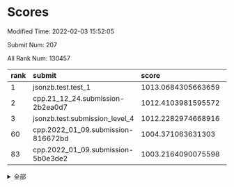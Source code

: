 # Scores

Modified Time: 2022-02-03 15:52:05

Submit Num: 207

All Rank Num: 130457

| rank |               submit               |       score        |       sigma        | pk_num |
| :--- | :--------------------------------- | :----------------- | :----------------- | :----- |
| 1    | jsonzb.test.test_1                 | 1013.0684305663659 | 0.8137682822508967 | 2518   |
| 2    | cpp.21_12_24.submission-2b2ea0d7   | 1012.4103981595572 | 0.7907941433409788 | 2521   |
| 3    | jsonzb.test.submission_level_4     | 1012.2282974668916 | 0.8065985393257376 | 2518   |
| 60   | cpp.2022_01_09.submission-816672bd | 1004.371063631303  | 0.7075232641564058 | 2520   |
| 83   | cpp.2022_01_09.submission-5b0e3de2 | 1003.2164090075598 | 0.7213023967016832 | 2518   |


<details>
<summary>全部</summary>

| rank |                 submit                 |       score        |       sigma        | pk_num |
| :--- | :------------------------------------- | :----------------- | :----------------- | :----- |
| 1    | jsonzb.test.test_1                     | 1013.0684305663659 | 0.8137682822508967 | 2518   |
| 2    | cpp.21_12_24.submission-2b2ea0d7       | 1012.4103981595572 | 0.7907941433409788 | 2521   |
| 3    | jsonzb.test.submission_level_4         | 1012.2282974668916 | 0.8065985393257376 | 2518   |
| 4    | gobigger.level_3.submission_level_3_19 | 1012.0907391323286 | 0.7567687303356668 | 2519   |
| 5    | gobigger.level_3.submission_level_3_3  | 1011.55489854632   | 0.8069123463409992 | 2521   |
| 6    | gobigger.level_3.submission_level_3_9  | 1011.5153742486037 | 0.7835975170481075 | 2518   |
| 7    | gobigger.level_3.submission_level_3_32 | 1011.2983259029951 | 0.7735836132767843 | 2522   |
| 8    | gobigger.level_3.submission_level_3_33 | 1011.260485990887  | 0.7821215351228888 | 2526   |
| 9    | gobigger.level_3.submission_level_3_18 | 1011.2289288723108 | 0.7705279215082452 | 2525   |
| 10   | gobigger.level_3.submission_level_3_13 | 1011.0086365785542 | 0.7702774332383868 | 2520   |
| 11   | gobigger.level_3.submission_level_3_30 | 1010.8340852590363 | 0.772367365687607  | 2519   |
| 12   | gobigger.level_3.submission_level_3_38 | 1010.7624362845731 | 0.7496943476081952 | 2519   |
| 13   | gobigger.level_3.submission_level_3_25 | 1010.7200102967539 | 0.7605829919205083 | 2518   |
| 14   | gobigger.level_3.submission_level_3_26 | 1010.7120275278295 | 0.770218485939994  | 2520   |
| 15   | gobigger.level_3.submission_level_3_29 | 1010.485636436017  | 0.7692930881472101 | 2519   |
| 16   | gobigger.level_3.submission_level_3_35 | 1010.4516305169929 | 0.7868448277902346 | 2522   |
| 17   | gobigger.level_3.submission_level_3_4  | 1010.4484988829136 | 0.7511753979624597 | 2523   |
| 18   | gobigger.level_3.submission_level_3_14 | 1010.4053983697936 | 0.7743261259318102 | 2525   |
| 19   | gobigger.level_3.submission_level_3_44 | 1010.3805155090122 | 0.7561327485321051 | 2523   |
| 20   | gobigger.level_3.submission_level_3_31 | 1010.3491157294038 | 0.7710544857442794 | 2521   |
| 21   | gobigger.level_3.submission_level_3_46 | 1010.2331879193345 | 0.7656661688232665 | 2524   |
| 22   | gobigger.level_3.submission_level_3_49 | 1010.2122592015884 | 0.7887936354059419 | 2520   |
| 23   | gobigger.level_3.submission_level_3_34 | 1010.1880034125863 | 0.7664877939089847 | 2524   |
| 24   | gobigger.level_3.submission_level_3_17 | 1010.1233858957187 | 0.7646552541250415 | 2519   |
| 25   | gobigger.level_3.submission_level_3_36 | 1010.1019148025846 | 0.7764905583336483 | 2519   |
| 26   | gobigger.level_3.submission_level_3_21 | 1010.0846131057763 | 0.7563194128512568 | 2523   |
| 27   | gobigger.level_3.submission_level_3_47 | 1010.0392238444086 | 0.7618734406285256 | 2520   |
| 28   | gobigger.level_3.submission_level_3_27 | 1009.9968212764203 | 0.7425414979180223 | 2521   |
| 29   | gobigger.level_3.submission_level_3_1  | 1009.9710924484747 | 0.7420027229499273 | 2516   |
| 30   | gobigger.level_3.submission_level_3_20 | 1009.9600557682411 | 0.747647183192821  | 2526   |
| 31   | gobigger.level_3.submission_level_3_16 | 1009.9180054104061 | 0.7401364109964301 | 2515   |
| 32   | gobigger.level_3.submission_level_3_0  | 1009.7847543017342 | 0.7634813850859105 | 2522   |
| 33   | gobigger.level_3.submission_level_3_22 | 1009.7575837528374 | 0.7530559875018137 | 2522   |
| 34   | gobigger.level_3.submission_level_3_37 | 1009.7555894569721 | 0.7781598796048181 | 2522   |
| 35   | gobigger.level_3.submission_level_3_12 | 1009.7547892239344 | 0.75943419194837   | 2523   |
| 36   | gobigger.level_3.submission_level_3_15 | 1009.6914934736877 | 0.7558820600110115 | 2520   |
| 37   | gobigger.level_3.submission_level_3_7  | 1009.5414760149724 | 0.7580213744329728 | 2523   |
| 38   | gobigger.level_3.submission_level_3_40 | 1009.5143704004599 | 0.7508893415501867 | 2521   |
| 39   | gobigger.level_3.submission_level_3_48 | 1009.4593119832568 | 0.7524553468370202 | 2515   |
| 40   | gobigger.level_3.submission_level_3_43 | 1009.4470594739483 | 0.7648164702315735 | 2520   |
| 41   | gobigger.level_3.submission_level_3_28 | 1009.4090219147665 | 0.7730319251164691 | 2523   |
| 42   | gobigger.level_3.submission_level_3_6  | 1009.3963927339945 | 0.7385682601101533 | 2522   |
| 43   | gobigger.level_3.submission_level_3_10 | 1009.3809459664981 | 0.7579318980279722 | 2524   |
| 44   | gobigger.level_3.submission_level_3_45 | 1009.2951214678644 | 0.7357944799257649 | 2523   |
| 45   | gobigger.level_3.submission_level_3_23 | 1009.2105198618611 | 0.7598923387358358 | 2518   |
| 46   | gobigger.level_3.submission_level_3_2  | 1009.1161685418288 | 0.7446708985345041 | 2519   |
| 47   | gobigger.level_3.submission_level_3_5  | 1008.9528790395069 | 0.7781819760055322 | 2522   |
| 48   | gobigger.level_3.submission_level_3_41 | 1008.9439385847913 | 0.7332403159590025 | 2516   |
| 49   | gobigger.level_3.submission_level_3_8  | 1008.9406769282308 | 0.7474239497130435 | 2516   |
| 50   | gobigger.level_3.submission_level_3_39 | 1008.857429408549  | 0.7448835988617349 | 2518   |
| 51   | gobigger.level_3.submission_level_3_11 | 1008.6578175417486 | 0.7569940851208907 | 2520   |
| 52   | gobigger.level_3.submission_level_3_24 | 1008.2358315511626 | 0.754615709053469  | 2512   |
| 53   | gobigger.level_3.submission_level_3_42 | 1008.1580818118576 | 0.7414101742127424 | 2523   |
| 54   | gobigger.level_1.submission_level_1_32 | 1005.20967272644   | 0.7311408851798059 | 2520   |
| 55   | gobigger.level_1.submission_level_1_5  | 1004.9821096062748 | 0.736395724129118  | 2520   |
| 56   | gobigger.level_1.submission_level_1_21 | 1004.7850073697041 | 0.7258918247668315 | 2519   |
| 57   | gobigger.level_1.submission_level_1_7  | 1004.5875978556566 | 0.7193868379375096 | 2517   |
| 58   | gobigger.level_1.submission_level_1_15 | 1004.471311719301  | 0.7324069794614643 | 2523   |
| 59   | gobigger.level_1.submission_level_1_10 | 1004.424309522561  | 0.7180075765354258 | 2524   |
| 60   | cpp.2022_01_09.submission-816672bd     | 1004.371063631303  | 0.7075232641564058 | 2520   |
| 61   | gobigger.level_1.submission_level_1_31 | 1004.3191213476185 | 0.7138268036610004 | 2524   |
| 62   | gobigger.level_1.submission_level_1_40 | 1004.2847566060461 | 0.7208654555872646 | 2518   |
| 63   | gobigger.level_1.submission_level_1_18 | 1004.2529763355269 | 0.7277525034697712 | 2519   |
| 64   | gobigger.level_1.submission_level_1_49 | 1004.158765696735  | 0.7259721288038552 | 2521   |
| 65   | gobigger.level_1.submission_level_1_23 | 1004.1325334725905 | 0.7189050146181358 | 2520   |
| 66   | gobigger.level_1.submission_level_1_4  | 1004.0511048946474 | 0.7138681156784885 | 2521   |
| 67   | gobigger.level_1.submission_level_1_28 | 1004.0037873240336 | 0.7119507868680659 | 2519   |
| 68   | gobigger.level_1.submission_level_1_8  | 1003.9406833356709 | 0.7122294725499284 | 2528   |
| 69   | gobigger.level_1.submission_level_1_6  | 1003.9108336762914 | 0.7184994745596716 | 2522   |
| 70   | gobigger.level_1.submission_level_1_42 | 1003.8885485625595 | 0.7135846040596866 | 2520   |
| 71   | gobigger.level_1.submission_level_1_29 | 1003.7598670866615 | 0.7134940517958265 | 2523   |
| 72   | gobigger.level_1.submission_level_1_20 | 1003.7227730500069 | 0.7283047283627294 | 2522   |
| 73   | gobigger.level_1.submission_level_1_1  | 1003.7149351839455 | 0.712127343129861  | 2522   |
| 74   | gobigger.level_1.submission_level_1_24 | 1003.6841533834795 | 0.7053631866422273 | 2525   |
| 75   | gobigger.level_1.submission_level_1_26 | 1003.5603647522042 | 0.7110465428289661 | 2520   |
| 76   | gobigger.level_1.submission_level_1_37 | 1003.5326850071318 | 0.7162374556852936 | 2520   |
| 77   | gobigger.level_1.submission_level_1_41 | 1003.4747682299907 | 0.7123389347782026 | 2516   |
| 78   | gobigger.level_1.submission_level_1_48 | 1003.4644372162543 | 0.7146178507527058 | 2522   |
| 79   | gobigger.level_1.submission_level_1_36 | 1003.3001602249225 | 0.7142942659490198 | 2520   |
| 80   | gobigger.level_1.submission_level_1_38 | 1003.2866326500109 | 0.7169212167098219 | 2525   |
| 81   | gobigger.level_1.submission_level_1_11 | 1003.2701431976676 | 0.7013583444380961 | 2524   |
| 82   | gobigger.level_1.submission_level_1_34 | 1003.254694587002  | 0.7196462016449997 | 2521   |
| 83   | cpp.2022_01_09.submission-5b0e3de2     | 1003.2164090075598 | 0.7213023967016832 | 2518   |
| 84   | gobigger.level_1.submission_level_1_45 | 1003.2083101809995 | 0.7202302510084102 | 2521   |
| 85   | gobigger.level_1.submission_level_1_9  | 1003.1981836661004 | 0.7134974980540082 | 2520   |
| 86   | gobigger.level_1.submission_level_1_12 | 1003.051087425155  | 0.7186527464173244 | 2520   |
| 87   | gobigger.level_1.submission_level_1_35 | 1003.0086417767384 | 0.7257439532316377 | 2524   |
| 88   | gobigger.level_1.submission_level_1_27 | 1003.0025818260475 | 0.7156818552654798 | 2517   |
| 89   | gobigger.level_1.submission_level_1_43 | 1002.9786606131278 | 0.7191050692753893 | 2526   |
| 90   | gobigger.level_1.submission_level_1_2  | 1002.9754024461729 | 0.7187309843482073 | 2518   |
| 91   | gobigger.level_1.submission_level_1_47 | 1002.9378408977052 | 0.7108048841646125 | 2524   |
| 92   | gobigger.level_1.submission_level_1_25 | 1002.8861441192558 | 0.7074649924557412 | 2522   |
| 93   | gobigger.level_1.submission_level_1_30 | 1002.8802103553573 | 0.7214279178488613 | 2524   |
| 94   | gobigger.level_1.submission_level_1_13 | 1002.8777436209439 | 0.717211264460913  | 2521   |
| 95   | gobigger.level_1.submission_level_1_16 | 1002.8361614130602 | 0.7221348183788252 | 2519   |
| 96   | gobigger.level_1.submission_level_1_0  | 1002.8266096008739 | 0.7140790681703031 | 2520   |
| 97   | gobigger.level_1.submission_level_1_33 | 1002.7695932071698 | 0.7039906566396745 | 2521   |
| 98   | gobigger.level_1.submission_level_1_22 | 1002.7581924084733 | 0.7221969978990164 | 2519   |
| 99   | gobigger.level_1.submission_level_1_46 | 1002.7214046511759 | 0.7059885292250626 | 2522   |
| 100  | gobigger.level_1.submission_level_1_19 | 1002.6140523571282 | 0.7092650438050978 | 2519   |
| 101  | gobigger.level_1.submission_level_1_17 | 1002.5643373815396 | 0.7165012360942632 | 2517   |
| 102  | gobigger.level_1.submission_level_1_39 | 1002.5572268008563 | 0.7162139559673324 | 2523   |
| 103  | gobigger.level_1.submission_level_1_44 | 1002.5075357404953 | 0.7170469248609491 | 2519   |
| 104  | gobigger.level_1.submission_level_1_3  | 1002.3968596682672 | 0.712225890124386  | 2517   |
| 105  | gobigger.level_1.submission_level_1_14 | 1001.9432711073797 | 0.7111850336413973 | 2518   |
| 106  | gobigger.random.submission_random_5    | 997.1640489455962  | 0.7060231347307293 | 2523   |
| 107  | gobigger.random.submission_random_14   | 996.823049200774   | 0.7028419924020679 | 2523   |
| 108  | gobigger.random.submission_random_12   | 996.786214525679   | 0.7037376864198297 | 2526   |
| 109  | gobigger.random.submission_random_41   | 996.7655902417016  | 0.726784838224371  | 2522   |
| 110  | gobigger.random.submission_random_8    | 996.6946443388997  | 0.7144083092336192 | 2514   |
| 111  | gobigger.random.submission_random_30   | 996.6713223264464  | 0.707109683361259  | 2519   |
| 112  | gobigger.random.submission_random_27   | 996.5305709915054  | 0.7145285745615706 | 2518   |
| 113  | gobigger.random.submission_random_18   | 996.5033117744058  | 0.7034907299169546 | 2519   |
| 114  | gobigger.random.submission_random_35   | 996.4740602809462  | 0.7070420726272139 | 2522   |
| 115  | gobigger.random.submission_random_1    | 996.3244576733297  | 0.7142063293453172 | 2526   |
| 116  | gobigger.random.submission_random_3    | 996.2237864111703  | 0.7138856300861558 | 2522   |
| 117  | gobigger.random.submission_random_22   | 996.1582117094559  | 0.7046497856591994 | 2518   |
| 118  | gobigger.random.submission_random_7    | 996.1382237247075  | 0.7024152376742918 | 2518   |
| 119  | gobigger.random.submission_random_33   | 996.1335921271739  | 0.7109783608488001 | 2524   |
| 120  | gobigger.random.submission_random_13   | 996.1037735143523  | 0.7034172410996462 | 2523   |
| 121  | gobigger.random.submission_random_25   | 996.0715957266979  | 0.7108456067843384 | 2522   |
| 122  | gobigger.random.submission_random_32   | 995.915952898797   | 0.7267699061745019 | 2521   |
| 123  | gobigger.random.submission_random_2    | 995.8993069712511  | 0.7206315127530839 | 2520   |
| 124  | gobigger.random.submission_random_38   | 995.8577094504307  | 0.7075724501854174 | 2519   |
| 125  | gobigger.random.submission_random_31   | 995.8500035360246  | 0.7246861373037107 | 2521   |
| 126  | gobigger.random.submission_random_9    | 995.8463342755558  | 0.7093455949629732 | 2514   |
| 127  | gobigger.random.submission_random_26   | 995.5817379104675  | 0.700200731489881  | 2524   |
| 128  | gobigger.random.submission_random_6    | 995.5776024204235  | 0.7233491283861014 | 2524   |
| 129  | gobigger.random.submission_random_37   | 995.5709656506366  | 0.7142520514246391 | 2523   |
| 130  | gobigger.random.submission_random_39   | 995.5675038667467  | 0.7110590405574003 | 2519   |
| 131  | gobigger.random.submission_random_28   | 995.556079424559   | 0.7110504639442073 | 2523   |
| 132  | gobigger.random.submission_random_36   | 995.5283353768716  | 0.711265275096556  | 2524   |
| 133  | gobigger.random.submission_random_10   | 995.5196494629258  | 0.7144487025606074 | 2524   |
| 134  | gobigger.random.submission_random_24   | 995.5090878802145  | 0.7302899844974526 | 2523   |
| 135  | gobigger.random.submission_random_0    | 995.4456320519026  | 0.7210991227861184 | 2519   |
| 136  | gobigger.random.submission_random_19   | 995.399896450551   | 0.694593581919054  | 2519   |
| 137  | gobigger.random.submission_random_29   | 995.3895429097909  | 0.7107297372693714 | 2523   |
| 138  | gobigger.random.submission_random_40   | 995.3883599809061  | 0.7119233200336201 | 2520   |
| 139  | gobigger.random.submission_random_47   | 995.3797618499092  | 0.7106196624807762 | 2521   |
| 140  | gobigger.random.submission_random_48   | 995.2396990362904  | 0.7139505398843088 | 2522   |
| 141  | gobigger.random.submission_random_34   | 995.2195980820153  | 0.7106922496582332 | 2523   |
| 142  | gobigger.random.submission_random_49   | 995.1727232476367  | 0.7080787247728441 | 2525   |
| 143  | gobigger.random.submission_random_20   | 995.1369353365202  | 0.7033384127723624 | 2519   |
| 144  | gobigger.random.submission_random_45   | 995.1289396531048  | 0.6991988160627295 | 2521   |
| 145  | gobigger.random.submission_random_17   | 995.1005680151003  | 0.698154344184075  | 2520   |
| 146  | gobigger.random.submission_random_21   | 995.0992307032936  | 0.7207016330673721 | 2521   |
| 147  | gobigger.random.submission_random_42   | 995.0398733610842  | 0.719138955739097  | 2529   |
| 148  | gobigger.random.submission_random_46   | 995.035123957383   | 0.7184587966650007 | 2520   |
| 149  | gobigger.random.submission_random_15   | 995.0306025400535  | 0.722743955814018  | 2518   |
| 150  | gobigger.random.submission_random_44   | 995.003857959602   | 0.7096230328755649 | 2520   |
| 151  | gobigger.random.submission_random_4    | 994.967409107338   | 0.7226447483203448 | 2524   |
| 152  | gobigger.random.submission_random_23   | 994.9635994562799  | 0.7183370318976453 | 2522   |
| 153  | gobigger.random.submission_random_16   | 994.7741377054057  | 0.7130537544132698 | 2524   |
| 154  | gobigger.random.submission_random_43   | 994.4854836768999  | 0.7105194014871635 | 2526   |
| 155  | gobigger.random.submission_random_11   | 994.159281302969   | 0.7238720785714561 | 2522   |
| 156  | gobigger.level_2.submission_level_2_11 | 993.7822776874174  | 0.72719961897276   | 2521   |
| 157  | gobigger.level_2.submission_level_2_20 | 993.7731434746105  | 0.7295537879760762 | 2521   |
| 158  | gobigger.level_2.submission_level_2_0  | 993.7336676482961  | 0.7347615470446026 | 2518   |
| 159  | gobigger.level_2.submission_level_2_31 | 993.3926481857178  | 0.727344429304335  | 2519   |
| 160  | gobigger.level_2.submission_level_2_9  | 993.3286702595603  | 0.7361690618593117 | 2521   |
| 161  | gobigger.level_2.submission_level_2_2  | 993.1619082808706  | 0.7441572271923983 | 2521   |
| 162  | gobigger.level_2.submission_level_2_22 | 992.9398712893961  | 0.7539420712053956 | 2517   |
| 163  | gobigger.level_2.submission_level_2_30 | 992.935256612749   | 0.7324755562671756 | 2524   |
| 164  | gobigger.level_2.submission_level_2_1  | 992.8300134967235  | 0.7352798201599529 | 2521   |
| 165  | gobigger.level_2.submission_level_2_46 | 992.829955435605   | 0.7410324553546487 | 2523   |
| 166  | gobigger.level_2.submission_level_2_36 | 992.7789112393693  | 0.7687575567083312 | 2520   |
| 167  | gobigger.level_2.submission_level_2_13 | 992.7476215184588  | 0.7405983380089735 | 2527   |
| 168  | gobigger.level_2.submission_level_2_47 | 992.7009712338493  | 0.7506479266494348 | 2525   |
| 169  | gobigger.level_2.submission_level_2_40 | 992.6940696383334  | 0.7416520588994142 | 2520   |
| 170  | gobigger.level_2.submission_level_2_37 | 992.670532397327   | 0.7470953919306086 | 2518   |
| 171  | gobigger.level_2.submission_level_2_18 | 992.6421007195519  | 0.7385841254272386 | 2517   |
| 172  | gobigger.level_2.submission_level_2_17 | 992.5941677564815  | 0.7430361326576898 | 2518   |
| 173  | gobigger.level_2.submission_level_2_43 | 992.3960307768783  | 0.7396733470793568 | 2525   |
| 174  | gobigger.level_2.submission_level_2_14 | 992.3918759702399  | 0.733222232209739  | 2520   |
| 175  | gobigger.level_2.submission_level_2_24 | 992.32459967733    | 0.7674125274495156 | 2521   |
| 176  | gobigger.level_2.submission_level_2_34 | 992.3184977177599  | 0.7329016817216375 | 2521   |
| 177  | gobigger.level_2.submission_level_2_5  | 992.2819970179236  | 0.7268553176365963 | 2524   |
| 178  | gobigger.level_2.submission_level_2_39 | 992.2783981187653  | 0.7443118022428674 | 2518   |
| 179  | gobigger.level_2.submission_level_2_7  | 992.2574719876808  | 0.7362906704904608 | 2524   |
| 180  | gobigger.level_2.submission_level_2_41 | 992.2268361238828  | 0.7535083319060402 | 2517   |
| 181  | gobigger.level_2.submission_level_2_3  | 992.2210493109567  | 0.7457010284446417 | 2519   |
| 182  | gobigger.level_2.submission_level_2_32 | 992.095839198515   | 0.7249885277340191 | 2521   |
| 183  | gobigger.level_2.submission_level_2_16 | 992.0900650235753  | 0.7422697308522287 | 2519   |
| 184  | gobigger.level_2.submission_level_2_27 | 992.0795657890185  | 0.7347795597832658 | 2523   |
| 185  | gobigger.level_2.submission_level_2_29 | 992.051039531723   | 0.7535646291804933 | 2518   |
| 186  | gobigger.level_2.submission_level_2_25 | 992.0148341537875  | 0.7350355969890813 | 2523   |
| 187  | gobigger.level_2.submission_level_2_15 | 991.8299132162123  | 0.7764526278769498 | 2518   |
| 188  | gobigger.level_2.submission_level_2_35 | 991.6851470907984  | 0.7453774313982244 | 2521   |
| 189  | gobigger.level_2.submission_level_2_8  | 991.6472746773483  | 0.7300097285890915 | 2522   |
| 190  | gobigger.level_2.submission_level_2_49 | 991.5406944674356  | 0.762529631739398  | 2518   |
| 191  | gobigger.level_2.submission_level_2_6  | 991.5317773532895  | 0.7537091795109465 | 2521   |
| 192  | gobigger.level_2.submission_level_2_44 | 991.5151224772313  | 0.7510046857199203 | 2523   |
| 193  | gobigger.level_2.submission_level_2_33 | 991.5053268588089  | 0.7338774394476795 | 2517   |
| 194  | gobigger.level_2.submission_level_2_23 | 991.4431086442231  | 0.7484545424990953 | 2521   |
| 195  | gobigger.level_2.submission_level_2_48 | 991.4257333558618  | 0.7572953954677819 | 2522   |
| 196  | gobigger.level_2.submission_level_2_12 | 991.4081315557822  | 0.759097784669315  | 2520   |
| 197  | gobigger.level_2.submission_level_2_19 | 991.3573108173238  | 0.7402629879770897 | 2516   |
| 198  | gobigger.level_2.submission_level_2_45 | 991.0181439076796  | 0.7626856405476329 | 2525   |
| 199  | gobigger.level_2.submission_level_2_10 | 990.9271406034609  | 0.7559920197194042 | 2520   |
| 200  | gobigger.level_2.submission_level_2_28 | 990.8415597082734  | 0.7489393398603593 | 2518   |
| 201  | gobigger.level_2.submission_level_2_42 | 990.702177683006   | 0.7491263279392676 | 2523   |
| 202  | gobigger.level_2.submission_level_2_21 | 990.6865653435899  | 0.761381347553902  | 2526   |
| 203  | gobigger.level_2.submission_level_2_26 | 990.4166049078884  | 0.7860021734969475 | 2525   |
| 204  | gobigger.level_2.submission_level_2_38 | 990.04244894286    | 0.7768385689456221 | 2522   |
| 205  | gobigger.level_2.submission_level_2_4  | 989.7811872906926  | 0.7527365218551737 | 2520   |
| 206  | gobigger.none.submission_none_0        | 977.5532072026585  | 1.4359181873841789 | 2523   |
| 207  | gobigger.none.submission_none_1        | 975.4881587763607  | 1.5296706161105027 | 2518   |

</details>